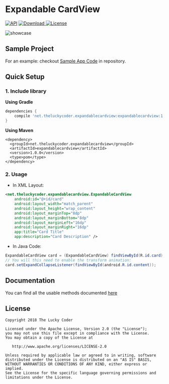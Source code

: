 # Expandable CardView
[![API](https://img.shields.io/badge/API-15%2B-brightgreen.svg?style=flat)](https://android-arsenal.com/api?level=15)
[![Download](https://api.bintray.com/packages/theluckycoder/expandablecardview/expandable-card-view/images/download.svg) ](https://bintray.com/theluckycoder/expandablecardview/expandable-card-view/_latestVersion)
[![License](https://img.shields.io/badge/license-Apache%202.0-blue.svg)](https://github.com/vipulasri/Timeline-View/blob/master/LICENSE)

![showcase](https://github.com/TheLuckyCoder/Expandable-Card-View/tree/master/art/screenshot.png)

## Sample Project

For an example: checkout [Sample App Code](https://github.com/TheLuckyCoder/Expandable-Card-View/tree/master/sample/src/main) in repository.

## Quick Setup

### 1. Include library

**Using Gradle**

```gradle
dependencies {
    compile 'net.theluckycoder.expandablecardview:expandablecardview:1.0.0'
}
```

**Using Maven**

```maven
<dependency>
  <groupId>net.theluckycoder.expandablecardview</groupId>
  <artifactId>expandablecardview</artifactId>
  <version>1.0.0</version>
  <type>pom</type>
</dependency>
```

### 2. Usage
 * In XML Layout:
```xml
<net.theluckycoder.expandablecardview.ExpandableCardView
    android:id="@+id/card"
    android:layout_width="match_parent"
    android:layout_height="wrap_content"
    android:layout_marginTop="8dp"
    android:layout_marginBottom="8dp"
    android:layout_marginLeft="16dp"
    android:layout_marginRight="16dp"
    app:title="Card Title"
    app:description="Card Description" />
```

* In Java Code:
```java
ExpandableCardView card = (ExpandableCardView) findViewById(R.id.card);
// You will this need to enable the transform animation:
card.setExpandCollapseListener(findViewById(android.R.id.content));
```

## Documentation
You can find all the usable methods documented [here](https://github.com/TheLuckyCoder/Expandable-Card-View/blob/master/library/src/main/java/net/theluckycoder/expandablecardview/ExpandableCardView.kt)

## License

```
Copyright 2018 The Lucky Coder

Licensed under the Apache License, Version 2.0 (the "License");
you may not use this file except in compliance with the License.
You may obtain a copy of the License at

   http://www.apache.org/licenses/LICENSE-2.0

Unless required by applicable law or agreed to in writing, software
distributed under the License is distributed on an "AS IS" BASIS,
WITHOUT WARRANTIES OR CONDITIONS OF ANY KIND, either express or implied.
See the License for the specific language governing permissions and
limitations under the License.
```
